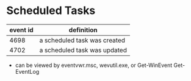 # Scheduled Tasks
| event id | definition |
| -------- | ---------- |
| 4698     | a scheduled task was created |
| 4702     | a scheduled task was updated |

- can be viewed by eventvwr.msc, wevutil.exe, or Get-WinEvent Get-EventLog
